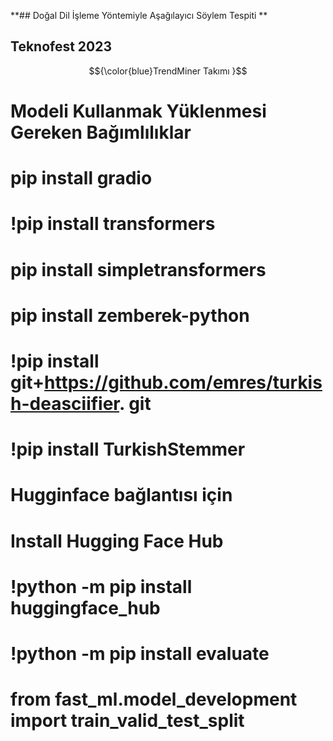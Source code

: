 **## Doğal Dil İşleme Yöntemiyle Aşağılayıcı Söylem Tespiti **
## Teknofest 2023
$${\color{blue}TrendMiner Takımı }$$

# Modeli Kullanmak Yüklenmesi Gereken Bağımlılıklar
# pip install gradio
# !pip install transformers
# pip install simpletransformers
# pip install zemberek-python
# !pip install git+https://github.com/emres/turkish-deasciifier. git
# !pip install TurkishStemmer
# Hugginface bağlantısı için 
# Install Hugging Face Hub
# !python -m pip install huggingface_hub
# !python -m pip install evaluate
# from fast_ml.model_development import train_valid_test_split
